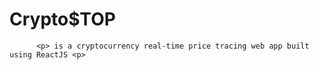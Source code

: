 # Crypto$TOP 
          <p> is a cryptocurrency real-time price tracing web app built using ReactJS <p>
